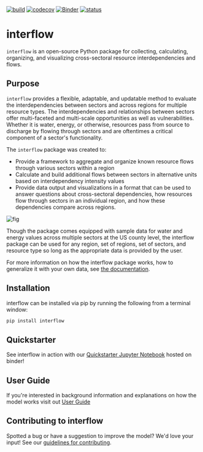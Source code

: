[![build](https://github.com/pnnl/interflow/actions/workflows/build.yml/badge.svg)](https://github.com/pnnl/interflow/actions/workflows/build.yml)
[![codecov](https://codecov.io/gh/pnnl/interflow/branch/main/graph/badge.svg)](https://codecov.io/gh/pnnl/interflow)
[![Binder](https://mybinder.org/badge_logo.svg)](https://mybinder.org/v2/gh/pnnl/interflow/main?labpath=Quickstarter.ipynb)
[![status](https://joss.theoj.org/papers/ae736aa6e75758498cf79ab8ec3fa886/status.svg)](https://joss.theoj.org/papers/ae736aa6e75758498cf79ab8ec3fa886)



# interflow

`interflow` is an open-source Python package for collecting, calculating, organizing, and visualizing cross-sectoral 
resource interdependencies and flows.

## Purpose
`interflow` provides a flexible, adaptable, and updatable method to evaluate the interdependencies 
between sectors and across regions for multiple resource types. The interdependencies and relationships between 
sectors offer multi-faceted and multi-scale opportunities as well as vulnerabilities. Whether it is water, energy, 
or otherwise, resources pass from source to discharge by flowing through sectors and are oftentimes a critical 
component of a sector's functionality.

The `interflow` package was created to:

* Provide a framework to aggregate and organize known resource flows through various sectors within a region
* Calculate and build additional flows between sectors in alternative units based on interdependency 
intensity values
* Provide data output and visualizations in a format that can be used to answer questions about cross-sectoral 
dependencies, how resources flow through sectors in an individual region, and how these dependencies compare across 
regions.

![fig](https://user-images.githubusercontent.com/74064300/160175598-a48f218c-ac9f-4226-a599-4072a280733c.png)


Though the package comes equipped with sample data for water and energy values across multiple sectors at the US county 
level, the interflow package can be used for any region, set of regions, set of sectors, and resource type so long as
the appropriate data is provided by the user. 

For more information on how the interflow package works, how to generalize it with your own data, see [the 
documentation](https://pnnl.github.io/interflow/).

## Installation

interflow can be installed via pip by running the following from a terminal window:

```bash
pip install interflow
```

## Quickstarter

See interflow in action with our [Quickstarter Jupyter Notebook](https://mybinder.org/v2/gh/pnnl/interflow/main?labpath=Quickstarter.ipynb) hosted on binder!

## User Guide

If you're interested in background information and explanations on how the model works visit out [User Guide](https://pnnl.github.io/interflow/user_guide.html)

## Contributing to interflow

Spotted a bug or have a suggestion to improve the model? We'd love your input! See our [guidelines for contributing](https://pnnl.github.io/interflow/contributing.html).


